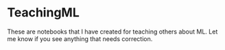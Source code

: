 # TeachingML
These are notebooks that I have created for teaching others about ML. Let me know if you see anything that needs correction.
